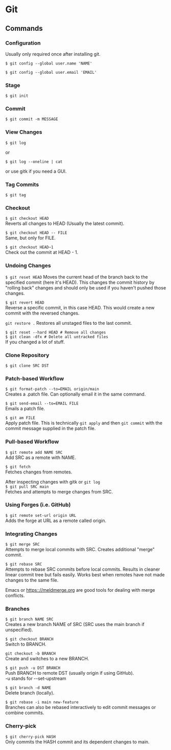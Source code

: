 # Git

## Commands

### Configuration

Usually only required once after installing git.

`$ git config --global user.name 'NAME'`

`$ git config --global user.email 'EMAIL'`

### Stage

`$ git init`

### Commit

`$ git commit -m MESSAGE`

### View Changes

`$ git log`

or

`$ git log --oneline | cat`

or use gitk if you need a GUI.

### Tag Commits

`$ git tag`

### Checkout

`$ git checkout HEAD`  
Reverts all changes to HEAD (Usually the latest commit).

`$ git checkout HEAD -- FILE`  
Same, but only for FILE.

`$ git checkout HEAD~1`  
Check out the commit at HEAD - 1.

### Undoing Changes

`$ git reset HEAD`
Moves the current head of the branch back to the specified commit (here it's HEAD). This changes the commit history by "rolling back" changes and should only be used if you haven't pushed those changes. 

`$ git revert HEAD`  
Reverse a specific commit, in this case HEAD. This would create a new commit with the reversed changes. 

`git restore .`
Restores all unstaged files to the last commit. 

`$ git reset --hard HEAD # Remove all changes`  
`$ git clean -dfx # Delete all untracked files`  
If you changed a lot of stuff. 

### Clone Repository

`$ git clone SRC DST`

### Patch-based Workflow

`$ git format-patch --to=EMAIL origin/main`  
Creates a .patch file. Can optionally email it in the same command. 

`$ git send-email --to=EMAIL FILE`  
Emails a patch file. 

`$ git am FILE`  
Apply patch file. This is technically `git apply` and then `git commit` with the commit message supplied in the patch file. 

### Pull-based Workflow

`$ git remote add NAME SRC`  
Add SRC as a remote with NAME.  

`$ git fetch`  
Fetches changes from remotes. 

After inspecting changes with gitk or `git log`  
`$ git pull SRC main`  
Fetches and attempts to merge changes from SRC.  

### Using Forges (i.e. GitHub)

`$ git remote set-url origin URL`  
Adds the forge at URL as a remote called origin. 

### Integrating Changes

`$ git merge SRC`  
Attempts to merge local commits with SRC. Creates additional "merge" commit. 

`$ git rebase SRC`  
Attempts to rebase SRC commits before local commits. Results in cleaner linear commit tree but fails easily. Works best when remotes have not made changes to the same file. 

Emacs or <https:://meldmerge.org> are good tools for dealing with merge conflicts. 

### Branches

`$ git branch NAME SRC`  
Creates a new branch NAME of SRC (SRC uses the main branch if unspecified).  

`$ git checkout BRANCH`  
Switch to BRANCH. 

`git checkout -b BRANCH`  
Create and switches to a new BRANCH. 

`$ git push -u DST BRANCH`  
Push BRANCH to remote DST (usually origin if using GitHub).  
-u stands for --set-upstream  

`$ git branch -d NAME`  
Delete branch (locally). 

`$ git rebase -i main new-feature`  
Branches can also be rebased interactively to edit commit messages or combine commits.  

### Cherry-pick

`$ git cherry-pick HASH`  
Only commits the HASH commit and its dependent changes to main. 